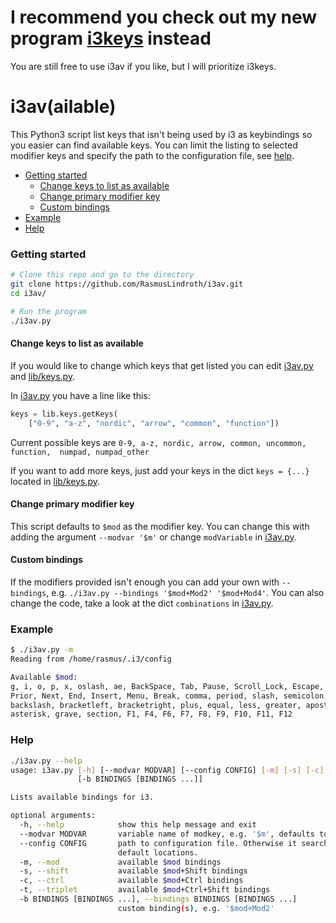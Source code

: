 # I recommend you check out my new program [i3keys](https://github.com/RasmusLindroth/i3keys) instead

You are still free to use i3av if you like, but I will prioritize i3keys. 

# i3av(ailable)

This Python3 script list keys that isn't being used by i3 as keybindings so you 
easier can find available keys.
You can limit the listing to selected modifier keys and 
specify the path to the configuration file, see [help](#help).

* [Getting started](#getting-started)
  * [Change keys to list as available](#change-keys-to-list-as-available)
  * [Change primary modifier key](#change-primary-modifier-key)
  * [Custom bindings](#custom-bindings)
* [Example](#example)
* [Help](#help)

### Getting started
````bash
# Clone this repo and go to the directory
git clone https://github.com/RasmusLindroth/i3av.git
cd i3av/

# Run the program
./i3av.py
````

#### Change keys to list as available

If you would like to change which keys that get listed you can 
edit [i3av.py](./i3av.py) and [lib/keys.py](./lib/keys.py).

In [i3av.py](./i3av.py) you have a line like this:

````Python
keys = lib.keys.getKeys(
    ["0-9", "a-z", "nordic", "arrow", "common", "function"])
````

Current possible keys are `0-9, a-z, nordic, arrow, common, uncommon, function, 
numpad, numpad_other`

If you want to add more keys, just add your keys in the dict `keys = {...}`
located in [lib/keys.py](./lib/keys.py).

#### Change primary modifier key

This script defaults to `$mod` as the modifier key. You can change this with 
adding the argument `--modvar '$m'` or change `modVariable` in [i3av.py](./i3av.py).

#### Custom bindings

If the modifiers provided isn't enough you can add your own with `--bindings`, 
e.g. `./i3av.py --bindings '$mod+Mod2' '$mod+Mod4'`. You can also change the 
code, take a look at the dict `combinations` in [i3av.py](./i3av.py).

### Example

````bash
$ ./i3av.py -m
Reading from /home/rasmus/.i3/config

Available $mod:
g, i, o, p, x, oslash, ae, BackSpace, Tab, Pause, Scroll_Lock, Escape, Delete,
Prior, Next, End, Insert, Menu, Break, comma, period, slash, semicolon,
backslash, bracketleft, bracketright, plus, equal, less, greater, apostrophe,
asterisk, grave, section, F1, F4, F6, F7, F8, F9, F10, F11, F12
````

### Help
````bash
./i3av.py --help
usage: i3av.py [-h] [--modvar MODVAR] [--config CONFIG] [-m] [-s] [-c] [-t]
               [-b BINDINGS [BINDINGS ...]]

Lists available bindings for i3.

optional arguments:
  -h, --help            show this help message and exit
  --modvar MODVAR       variable name of modkey, e.g. '$m', defaults to $mod
  --config CONFIG       path to configuration file. Otherwise it searches in
                        default locations.
  -m, --mod             available $mod bindings
  -s, --shift           available $mod+Shift bindings
  -c, --ctrl            available $mod+Ctrl bindings
  -t, --triplet         available $mod+Ctrl+Shift bindings
  -b BINDINGS [BINDINGS ...], --bindings BINDINGS [BINDINGS ...]
                        custom binding(s), e.g. '$mod+Mod2'
````
